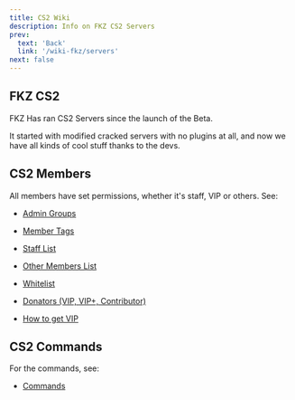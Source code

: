 ```yaml
---
title: CS2 Wiki
description: Info on FKZ CS2 Servers
prev: 
  text: 'Back'
  link: '/wiki-fkz/servers'
next: false
---
```


## FKZ CS2

FKZ Has ran CS2 Servers since the launch of the Beta.

It started with modified cracked servers with no plugins at all, and now we have all kinds of cool stuff thanks to the devs.

## CS2 Members

All members have set permissions, whether it's staff, VIP or others. See:

- [Admin Groups](/wiki-fkz/servers/cs2/staff)

- [Member Tags](/wiki-fkz/servers/cs2/tags)

- [Staff List](/wiki-fkz/servers/cs2/staff-list)

- [Other Members List](/wiki-fkz/servers/cs2/og)

- [Whitelist](/wiki-fkz/servers/cs2/whitelist)

- [Donators (VIP, VIP+, Contributor)](/wiki-fkz/donators)

- [How to get VIP](/wiki-fkz/vip)

## CS2 Commands

For the commands, see:

- [Commands](/wiki/cs2/commands)
